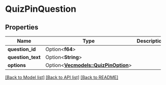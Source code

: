 # QuizPinQuestion

## Properties

Name | Type | Description | Notes
------------ | ------------- | ------------- | -------------
**question_id** | Option<**f64**> |  | [optional]
**question_text** | Option<**String**> |  | [optional]
**options** | Option<[**Vec<models::QuizPinOption>**](QuizPinOption.md)> |  | [optional]

[[Back to Model list]](../README.md#documentation-for-models) [[Back to API list]](../README.md#documentation-for-api-endpoints) [[Back to README]](../README.md)



